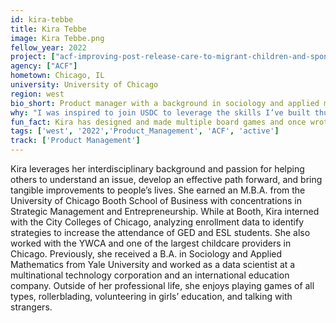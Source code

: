 ```yaml
---
id: kira-tebbe
title: Kira Tebbe
image: Kira Tebbe.png
fellow_year: 2022
project: ["acf-improving-post-release-care-to-migrant-children-and-sponsors"]
agency: ["ACF"]
hometown: Chicago, IL
university: University of Chicago
region: west
bio_short: Product manager with a background in sociology and applied mathematics 
why: "I was inspired to join USDC to leverage the skills I’ve built thus far, meet inspiring peers, learn at a rapid pace, and work on meaningful projects that are of service to people across the country."
fun_fact: Kira has designed and made multiple board games and once wrote and hosted a virtual trivia game for over 800 people!
tags: ['west', '2022','Product_Management', 'ACF', 'active']
track: ['Product Management']
---
```


Kira leverages her interdisciplinary background and passion for helping others to understand an issue, develop an effective path forward, and bring tangible improvements to people’s lives. She earned an M.B.A. from the University of Chicago Booth School of Business with concentrations in Strategic Management and Entrepreneurship. While at Booth, Kira interned with the City Colleges of Chicago, analyzing enrollment data to identify strategies to increase the attendance of GED and ESL students. She also worked with the YWCA and one of the largest childcare providers in Chicago. Previously, she received a B.A. in Sociology and Applied Mathematics from Yale University and worked as a data scientist at a multinational technology corporation and an international education company. Outside of her professional life, she enjoys playing games of all types, rollerblading, volunteering in girls’ education, and talking with strangers. 
